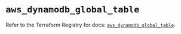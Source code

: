 # `aws_dynamodb_global_table`

Refer to the Terraform Registry for docs: [`aws_dynamodb_global_table`](https://registry.terraform.io/providers/hashicorp/aws/4.67.0/docs/resources/dynamodb_global_table).
